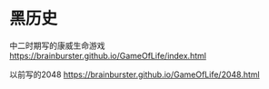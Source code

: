 # 黑历史

中二时期写的康威生命游戏 <https://brainburster.github.io/GameOfLife/index.html>

以前写的2048 <https://brainburster.github.io/GameOfLife/2048.html>
